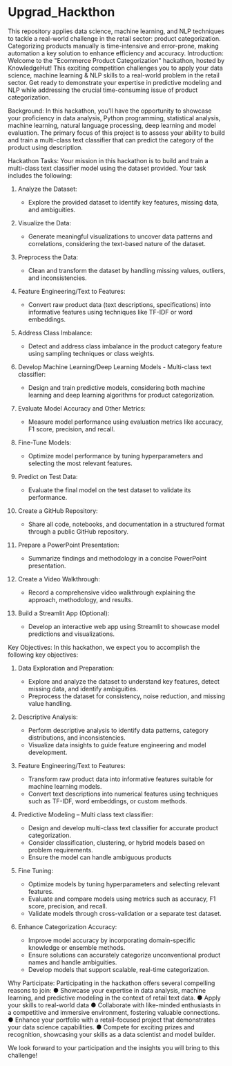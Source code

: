 # Upgrad_Hackthon
This repository applies data science, machine learning, and NLP techniques to tackle a real-world challenge in the retail sector: product categorization. Categorizing products manually is time-intensive and error-prone, making automation a key solution to enhance efficiency and accuracy.
Introduction: Welcome to the "Ecommerce Product Categorization" hackathon, hosted by KnowledgeHut! This exciting competition challenges you to apply your data science, machine learning & NLP skills to a real-world problem in the retail sector. Get ready to demonstrate your expertise in predictive modeling and NLP while addressing the crucial time-consuming issue of product categorization.

Background: In this hackathon, you'll have the opportunity to showcase your proficiency in data analysis, Python programming, statistical analysis, machine learning, natural language processing, deep learning and model evaluation. The primary focus of this project is to assess your ability to build and train a multi-class text classifier that can predict the category of the product using description. 


Hackathon Tasks: Your mission in this hackathon is to build and train a multi-class text classifier model using the dataset provided. Your task includes the following:

1. Analyze the Dataset:
   - Explore the provided dataset to identify key features, missing data, and ambiguities.

2. Visualize the Data:
   - Generate meaningful visualizations to uncover data patterns and correlations, considering the text-based nature of the dataset.

3. Preprocess the Data:
   - Clean and transform the dataset by handling missing values, outliers, and inconsistencies.

4. Feature Engineering/Text to Features:
   - Convert raw product data (text descriptions, specifications) into informative features using techniques like TF-IDF or word embeddings.

5. Address Class Imbalance:
   - Detect and address class imbalance in the product category feature using sampling techniques or class weights.

6. Develop Machine Learning/Deep Learning Models - Multi-class text classifier:
   - Design and train predictive models, considering both machine learning and deep learning algorithms for product categorization.

7. Evaluate Model Accuracy and Other Metrics:
   - Measure model performance using evaluation metrics like accuracy, F1 score, precision, and recall.

8. Fine-Tune Models:
   - Optimize model performance by tuning hyperparameters and selecting the most relevant features.

9. Predict on Test Data:
   - Evaluate the final model on the test dataset to validate its performance.

10. Create a GitHub Repository:
    - Share all code, notebooks, and documentation in a structured format through a public GitHub repository.

11. Prepare a PowerPoint Presentation:
    - Summarize findings and methodology in a concise PowerPoint presentation.

12. Create a Video Walkthrough:
    - Record a comprehensive video walkthrough explaining the approach, methodology, and results.

13. Build a Streamlit App (Optional):
    - Develop an interactive web app using Streamlit to showcase model predictions and visualizations.






Key Objectives: In this hackathon, we expect you to accomplish the following key objectives:

1. Data Exploration and Preparation:
   - Explore and analyze the dataset to understand key features, detect missing data, and identify ambiguities.
   - Preprocess the dataset for consistency, noise reduction, and missing value handling.

2. Descriptive Analysis:
   - Perform descriptive analysis to identify data patterns, category distributions, and inconsistencies.
   - Visualize data insights to guide feature engineering and model development.

3. Feature Engineering/Text to Features:
   - Transform raw product data into informative features suitable for machine learning models.
   - Convert text descriptions into numerical features using techniques such as TF-IDF, word embeddings, or custom methods.

4. Predictive Modeling – Multi class text classifier:
   - Design and develop multi-class text classifier for accurate product categorization.
   - Consider classification, clustering, or hybrid models based on problem requirements.
   - Ensure the model can handle ambiguous products 

5. Fine Tuning:
   - Optimize models by tuning hyperparameters and selecting relevant features.
   - Evaluate and compare models using metrics such as accuracy, F1 score, precision, and recall.
   - Validate models through cross-validation or a separate test dataset.

6. Enhance Categorization Accuracy:
   - Improve model accuracy by incorporating domain-specific knowledge or ensemble methods.
   - Ensure solutions can accurately categorize unconventional product names and handle ambiguities.
   - Develop models that support scalable, real-time categorization.



Why Participate: Participating in the hackathon offers several compelling reasons to join:
●	Showcase your expertise in data analysis, machine learning, and predictive modeling in the context of retail text data.
●	Apply your skills to real-world data
●	Collaborate with like-minded enthusiasts in a competitive and immersive environment, fostering valuable connections.
●	Enhance your portfolio with a retail-focused project that demonstrates your data science capabilities.
●	Compete for exciting prizes and recognition, showcasing your skills as a data scientist and model builder.

We look forward to your participation and the insights you will bring to this challenge!


